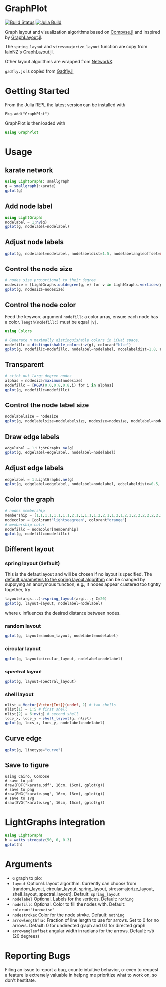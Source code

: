 # GraphPlot

[![Build Status](https://travis-ci.org/JuliaGraphs/GraphPlot.jl.svg?branch=master)](https://travis-ci.org/JuliaGraphs/GraphPlot.jl)
[![Julia Build](http://pkg.julialang.org/badges/GraphPlot_0.6.svg)](http://pkg.julialang.org/?pkg=GraphPlot)

Graph layout and visualization algorithms based on [Compose.jl](https://github.com/dcjones/Compose.jl) and inspired by [GraphLayout.jl](https://github.com/IainNZ/GraphLayout.jl).

The `spring_layout` and `stressmajorize_layout` function are copy from [IainNZ](https://github.com/IainNZ)'s [GraphLayout.jl](https://github.com/IainNZ/GraphLayout.jl).

Other layout algorithms are wrapped from [NetworkX](https://github.com/networkx/networkx).

`gadfly.js` is copied from [Gadfly.jl](https://github.com/dcjones/Gadfly.jl)

# Getting Started

From the Julia REPL the latest version can be installed with
```{execute="false"}
Pkg.add("GraphPlot")
```
GraphPlot is then loaded with
```julia
using GraphPlot
```

# Usage
## karate network
```julia
using LightGraphs: smallgraph
g = smallgraph(:karate)
gplot(g)

```

## Add node label
```julia
using LightGraphs
nodelabel = 1:nv(g)
gplot(g, nodelabel=nodelabel)

```

## Adjust node labels
```julia
gplot(g, nodelabel=nodelabel, nodelabeldist=1.5, nodelabelangleoffset=π/4)
```

## Control the node size
```julia
# nodes size proportional to their degree
nodesize = [LightGraphs.outdegree(g, v) for v in LightGraphs.vertices(g)]
gplot(g, nodesize=nodesize)
```

## Control the node color
Feed the keyword argument `nodefillc` a color array, ensure each node has a color. `length(nodefillc)` must be equal `|V|`.
```julia
using Colors

# Generate n maximally distinguishable colors in LCHab space.
nodefillc = distinguishable_colors(nv(g), colorant"blue")
gplot(g, nodefillc=nodefillc, nodelabel=nodelabel, nodelabeldist=1.8, nodelabelangleoffset=π/4)
```

## Transparent
```julia
# stick out large degree nodes
alphas = nodesize/maximum(nodesize)
nodefillc = [RGBA(0.0,0.8,0.8,i) for i in alphas]
gplot(g, nodefillc=nodefillc)
```
## Control the node label size
```julia
nodelabelsize = nodesize
gplot(g, nodelabelsize=nodelabelsize, nodesize=nodesize, nodelabel=nodelabel)
```

## Draw edge labels
```julia
edgelabel = 1:LightGraphs.ne(g)
gplot(g, edgelabel=edgelabel, nodelabel=nodelabel)
```

## Adjust edge labels
```julia
edgelabel = 1:LightGraphs.ne(g)
gplot(g, edgelabel=edgelabel, nodelabel=nodelabel, edgelabeldistx=0.5, edgelabeldisty=0.5)
```

## Color the graph
```julia
# nodes membership
membership = [1,1,1,1,1,1,1,1,2,1,1,1,1,1,2,2,1,1,2,1,2,1,2,2,2,2,2,2,2,2,2,2,2,2]
nodecolor = [colorant"lightseagreen", colorant"orange"]
# membership color
nodefillc = nodecolor[membership]
gplot(g, nodefillc=nodefillc)
```

## Different layout

### spring layout (default)
This is the defaut layout and will be chosen if no layout is specified. The [default parameters to the spring layout algorithm](https://github.com/JuliaGraphs/GraphPlot.jl/blob/master/src/layout.jl#L78) can be changed by supplying an anonymous function, e.g., if nodes appear clustered too tightly together, try
```julia
layout=(args...)->spring_layout(args...; C=20)
gplot(g, layout=layout, nodelabel=nodelabel)
```
where `C` influences the desired distance between nodes.

### random layout
```julia
gplot(g, layout=random_layout, nodelabel=nodelabel)
```
### circular layout
```julia
gplot(g, layout=circular_layout, nodelabel=nodelabel)
```
### spectral layout
```julia
gplot(g, layout=spectral_layout)
```
### shell layout
```julia
nlist = Vector{Vector{Int}}(undef, 2) # two shells
nlist[1] = 1:5 # first shell
nlist[2] = 6:nv(g) # second shell
locs_x, locs_y = shell_layout(g, nlist)
gplot(g, locs_x, locs_y, nodelabel=nodelabel)
```

## Curve edge
```julia
gplot(g, linetype="curve")
```

## Save to figure
```{execute="false"}
using Cairo, Compose
# save to pdf
draw(PDF("karate.pdf", 16cm, 16cm), gplot(g))
# save to png
draw(PNG("karate.png", 16cm, 16cm), gplot(g))
# save to svg
draw(SVG("karate.svg", 16cm, 16cm), gplot(g))
```
# LightGraphs integration
```julia
using LightGraphs
h = watts_strogatz(50, 6, 0.3)
gplot(h)
```

# Arguments
+ `G` graph to plot
+ `layout` Optional. layout algorithm. Currently can choose from
[random_layout, circular_layout, spring_layout, stressmajorize_layout,
shell_layout, spectral_layout].
Default: `spring_layout`
+ `nodelabel` Optional. Labels for the vertices. Default: `nothing`
+ `nodefillc` Optional. Color to fill the nodes with.
Default: `colorant"turquoise"`
+ `nodestrokec` Color for the node stroke.
Default: `nothing`
+ `arrowlengthfrac` Fraction of line length to use for arrows.
Set to 0 for no arrows. Default: 0 for undirected graph and 0.1 for directed graph
+ `arrowangleoffset` angular width in radians for the arrows. Default: `π/9` (20 degrees)

# Reporting Bugs

Filing an issue to report a bug, counterintuitive behavior, or even to request a feature is extremely valuable in helping me prioritize what to work on, so don't hestitate.
